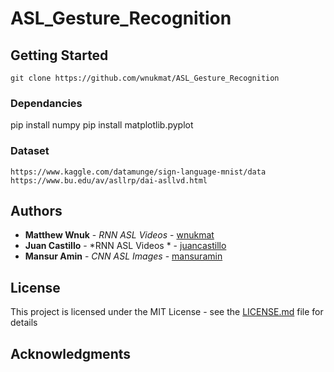 # ASL_Gesture_Recognition

## Getting Started

```
git clone https://github.com/wnukmat/ASL_Gesture_Recognition
```

### Dependancies

pip install numpy
pip install matplotlib.pyplot

### Dataset

```
https://www.kaggle.com/datamunge/sign-language-mnist/data
https://www.bu.edu/av/asllrp/dai-asllvd.html
```

## Authors

* **Matthew Wnuk**   - *RNN ASL Videos* - [wnukmat](https://github.com/wnukmat)
* **Juan Castillo**  - *RNN ASL Videos * - [juancastillo](https://github.com/wnukmat)
* **Mansur Amin**    - *CNN ASL Images* - [mansuramin](https://github.com/mansuramin)

## License

This project is licensed under the MIT License - see the [LICENSE.md](LICENSE.md) file for details

## Acknowledgments
